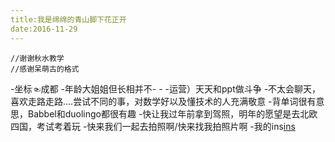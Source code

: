 ```yaml
---
title:我是绵绵的青山脚下花正开
date:2016-11-29
---
```

```
//谢谢秋水教学
//感谢呆萌古的格式

```
-坐标☜成都
-年龄大姐姐但长相并不- -
-运营）天天和ppt做斗争
-不太会聊天，喜欢走路走路....尝试不同的事，对数学好以及懂技术的人充满敬意
-背单词很有意思，Babbel和duolingo都很有趣
-快让我过年前拿到驾照，明年的愿望是去北欧四国，考试考着玩
-快来我们一起去拍照啊/快来找我拍照片啊
-我的ins[ins](https://www.instagram.com/checheche1011/)
